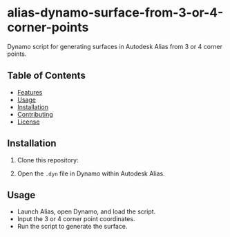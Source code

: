 # alias-dynamo-surface-from-3-or-4-corner-points

Dynamo script for generating surfaces in Autodesk Alias from 3 or 4 corner points.

## Table of Contents
- [Features](#features)
- [Usage](#usage)
- [Installation](#installation)
- [Contributing](#contributing)
- [License](#license)


## Installation

1. Clone this repository:

2. Open the `.dyn` file in Dynamo within Autodesk Alias.

## Usage

- Launch Alias, open Dynamo, and load the script.
- Input the 3 or 4 corner point coordinates.
- Run the script to generate the surface.
